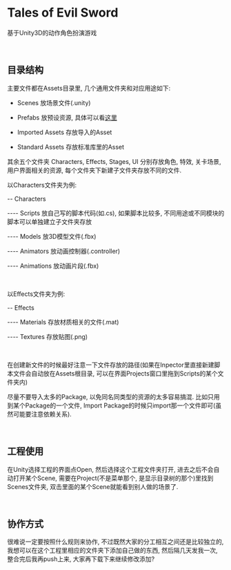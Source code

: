 # Tales of Evil Sword

基于Unity3D的动作角色扮演游戏

</br>



## 目录结构

主要文件都在Assets目录里, 几个通用文件夹和对应用途如下:

- Scenes 放场景文件(.unity)

- Prefabs 放预设资源, 具体可以看[这里](http://docs.manew.com/Manual/Prefabs.html)

- Imported Assets 存放导入的Asset

- Standard Assets 存放标准库里的Asset

其余五个文件夹 Characters, Effects, Stages, UI 分别存放角色, 特效, 关卡场景, 用户界面相关的资源,
每个文件夹下新建子文件夹存放不同的文件.

以Characters文件夹为例:

-- Characters

---- Scripts 放自己写的脚本代码(如.cs), 如果脚本比较多, 不同用途或不同模块的脚本可以单独建立子文件夹存放

----  Models 放3D模型文件(.fbx)

----  Animators 放动画控制器(.controller)

----  Animations 放动画片段(.fbx)

</br>

以Effects文件夹为例:

-- Effects

---- Materials 存放材质相关的文件(.mat)

---- Textures 存放贴图(.png)


</br>

在创建新文件的时候最好注意一下文件存放的路径(如果在Inpector里直接新建脚本文件会自动放在Assets根目录, 可以在界面Projects窗口里拖到Scripts的某个文件夹内)

尽量不要导入太多的Package, 以免同名同类型的资源的太多容易搞混.
比如只用到某个Package的一个文件, Import Package的时候只import那一个文件即可(虽然可能要注意依赖关系).

</br>

## 工程使用

在Unity选择工程的界面点Open, 然后选择这个工程文件夹打开,
进去之后不会自动打开某个Scene, 需要在Project(不是菜单那个, 是显示目录树的那个)里找到Scenes文件夹, 双击里面的某个Scene就能看到别人做的场景了.

</br>

## 协作方式

很难说一定要按照什么规则来协作, 不过既然大家的分工相互之间还是比较独立的, 我想可以在这个工程里相应的文件夹下添加自己做的东西, 然后隔几天发我一次, 整合完后我再push上来, 大家再下载下来继续修改添加?


